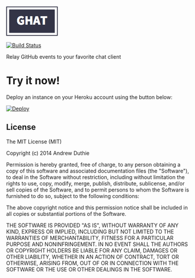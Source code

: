 ![Ghat](./public/images/logo.png)

[![Build Status](https://travis-ci.org/aduth/Ghat.svg?branch=master)](https://travis-ci.org/aduth/Ghat)

Relay GitHub events to your favorite chat client

# Try it now!

Deploy an instance on your Heroku account using the button below:

[![Deploy](https://www.herokucdn.com/deploy/button.svg)](https://heroku.com/deploy?template=https://github.com/aduth/ghat)

## License

The MIT License (MIT)

Copyright (c) 2014 Andrew Duthie

Permission is hereby granted, free of charge, to any person obtaining a copy
of this software and associated documentation files (the "Software"), to deal
in the Software without restriction, including without limitation the rights
to use, copy, modify, merge, publish, distribute, sublicense, and/or sell
copies of the Software, and to permit persons to whom the Software is
furnished to do so, subject to the following conditions:

The above copyright notice and this permission notice shall be included in
all copies or substantial portions of the Software.

THE SOFTWARE IS PROVIDED "AS IS", WITHOUT WARRANTY OF ANY KIND, EXPRESS OR
IMPLIED, INCLUDING BUT NOT LIMITED TO THE WARRANTIES OF MERCHANTABILITY,
FITNESS FOR A PARTICULAR PURPOSE AND NONINFRINGEMENT. IN NO EVENT SHALL THE
AUTHORS OR COPYRIGHT HOLDERS BE LIABLE FOR ANY CLAIM, DAMAGES OR OTHER
LIABILITY, WHETHER IN AN ACTION OF CONTRACT, TORT OR OTHERWISE, ARISING FROM,
OUT OF OR IN CONNECTION WITH THE SOFTWARE OR THE USE OR OTHER DEALINGS IN
THE SOFTWARE.
